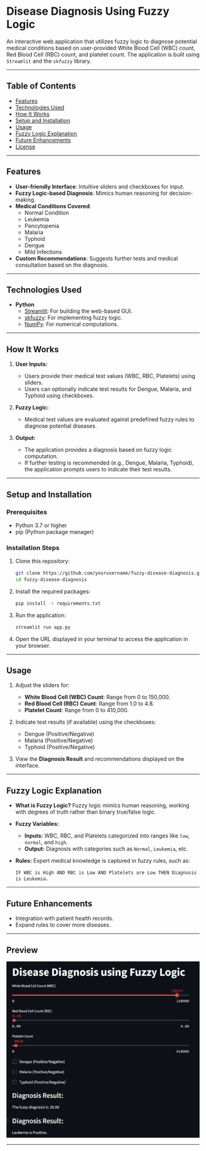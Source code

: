 # **Disease Diagnosis Using Fuzzy Logic**

An interactive web application that utilizes fuzzy logic to diagnose potential medical conditions based on user-provided White Blood Cell (WBC) count, Red Blood Cell (RBC) count, and platelet count. The application is built using `Streamlit` and the `skfuzzy` library.

---

## **Table of Contents**
- [Features](#features)
- [Technologies Used](#technologies-used)
- [How It Works](#how-it-works)
- [Setup and Installation](#setup-and-installation)
- [Usage](#usage)
- [Fuzzy Logic Explanation](#fuzzy-logic-explanation)
- [Future Enhancements](#future-enhancements)
- [License](#license)

---

## **Features**
- **User-friendly Interface**: Intuitive sliders and checkboxes for input.
- **Fuzzy Logic-based Diagnosis**: Mimics human reasoning for decision-making.
- **Medical Conditions Covered**:
  - Normal Condition
  - Leukemia
  - Pancytopenia
  - Malaria
  - Typhoid
  - Dengue
  - Mild Infections
- **Custom Recommendations**: Suggests further tests and medical consultation based on the diagnosis.

---

## **Technologies Used**
- **Python**
  - [Streamlit](https://streamlit.io/): For building the web-based GUI.
  - [skfuzzy](https://pythonhosted.org/scikit-fuzzy/): For implementing fuzzy logic.
  - [NumPy](https://numpy.org/): For numerical computations.
  
---

## **How It Works**
1. **User Inputs:**
   - Users provide their medical test values (WBC, RBC, Platelets) using sliders.
   - Users can optionally indicate test results for Dengue, Malaria, and Typhoid using checkboxes.

2. **Fuzzy Logic:**
   - Medical test values are evaluated against predefined fuzzy rules to diagnose potential diseases.

3. **Output:**
   - The application provides a diagnosis based on fuzzy logic computation.
   - If further testing is recommended (e.g., Dengue, Malaria, Typhoid), the application prompts users to indicate their test results.

---

## **Setup and Installation**

### **Prerequisites**
- Python 3.7 or higher
- pip (Python package manager)

### **Installation Steps**
1. Clone this repository:
   ```bash
   git clone https://github.com/yourusername/fuzzy-disease-diagnosis.git
   cd fuzzy-disease-diagnosis
   ```

2. Install the required packages:
   ```bash
   pip install -r requirements.txt
   ```

3. Run the application:
   ```bash
   streamlit run app.py
   ```

4. Open the URL displayed in your terminal to access the application in your browser.

---

## **Usage**
1. Adjust the sliders for:
   - **White Blood Cell (WBC) Count**: Range from 0 to 150,000.
   - **Red Blood Cell (RBC) Count**: Range from 1.0 to 4.8.
   - **Platelet Count**: Range from 0 to 410,000.
   
2. Indicate test results (if available) using the checkboxes:
   - Dengue (Positive/Negative)
   - Malaria (Positive/Negative)
   - Typhoid (Positive/Negative)

3. View the **Diagnosis Result** and recommendations displayed on the interface.

---

## **Fuzzy Logic Explanation**
- **What is Fuzzy Logic?**
  Fuzzy logic mimics human reasoning, working with degrees of truth rather than binary true/false logic.

- **Fuzzy Variables:**
  - **Inputs:** WBC, RBC, and Platelets categorized into ranges like `low`, `normal`, and `high`.
  - **Output:** Diagnosis with categories such as `Normal`, `Leukemia`, etc.

- **Rules:**
  Expert medical knowledge is captured in fuzzy rules, such as:
  ```
  IF WBC is High AND RBC is Low AND Platelets are Low THEN Diagnosis is Leukemia.
  ```

---

## **Future Enhancements**
- Integration with patient health records.
- Expand rules to cover more diseases.

---


## **Preview**
![App Screenshot](image.png)

---
